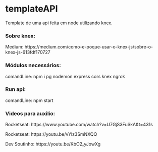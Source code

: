 # templateAPI
Template de uma api feita em node utilizando knex.

### Sobre knex:

<p>Medium: https://medium.com/como-e-poque-usar-o-knex-js/sobre-o-knex-js-613fdf170727</p>

### Módulos necessários:

comandLine: npm i pg nodemon express cors knex ngrok

### Run api:

comandLine: npm start

### Videos para auxilio:

<p>Rocketseat: https://www.youtube.com/watch?v=U7GjS3FuSkA&t=431s<p/>
<p>Rocketseat: https://youtu.be/vYlz3SmNXQQ<p/>
<p>Dev Soutinho: https://youtu.be/KbO2_yJowXg<p/>





